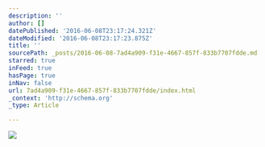 ```yaml
---
description: ''
author: []
datePublished: '2016-06-08T23:17:24.321Z'
dateModified: '2016-06-08T23:17:23.875Z'
title: ''
sourcePath: _posts/2016-06-08-7ad4a909-f31e-4667-857f-833b7707fdde.md
starred: true
inFeed: true
hasPage: true
inNav: false
url: 7ad4a909-f31e-4667-857f-833b7707fdde/index.html
_context: 'http://schema.org'
_type: Article

---
```

![](https://the-grid-user-content.s3-us-west-2.amazonaws.com/9a1f9b02-1f9c-4d4e-b5cd-0885caf91e4b.jpg)